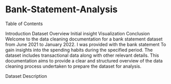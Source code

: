# Bank-Statement-Analysis
Table of Contents

Introduction
Dataset Overview
Initial insight
Visualization
Conclusion
Welcome to the data cleaning documentation for a bank statement dataset from June 2021 to January 2022. I was provided with the bank statement To gain insights into the spending habits during the specified period. The dataset includes transactional data along with other relevant details. This documentation aims to provide a clear and structured overview of the data cleaning process undertaken to prepare the dataset for analysis.

Dataset Description
